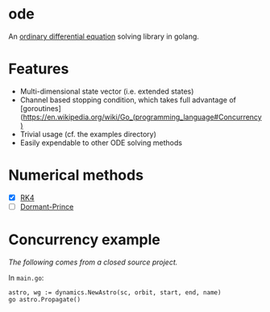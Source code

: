 # ode
An [ordinary differential equation](https://en.wikipedia.org/wiki/Ordinary_differential_equation) solving library in golang.

# Features
+ Multi-dimensional state vector (i.e. extended states)
+ Channel based stopping condition, which takes full advantage of [goroutines](https://en.wikipedia.org/wiki/Go_(programming_language#Concurrency)
+ Trivial usage (cf. the examples directory)
+ Easily expendable to other ODE solving methods

# Numerical methods
- [x] [RK4](https://en.wikipedia.org/wiki/Runge%E2%80%93Kutta_methods#The_Runge.E2.80.93Kutta_method)
- [ ] [Dormant-Prince](https://en.wikipedia.org/wiki/Dormand%E2%80%93Prince_method)

# Concurrency example
*The following comes from a closed source project.*

In `main.go`:
```golang
astro, wg := dynamics.NewAstro(sc, orbit, start, end, name)
go astro.Propagate()
```

